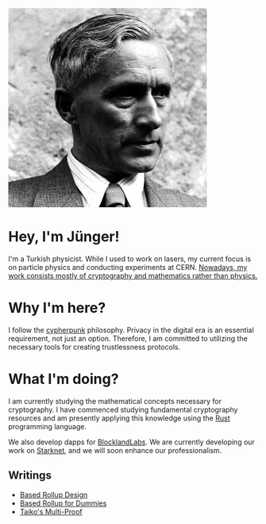 <img src="junger.jpeg" alt="junger">

# Hey, I'm Jünger!

I'm a Turkish physicist. While I used to work on lasers, my current focus is on particle physics and conducting experiments at CERN.
<ins>Nowadays, my work consists mostly of cryptography and mathematics rather than physics.</ins>


# Why I'm here?

I follow the [cypherpunk](https://nakamotoinstitute.org/static/docs/cypherpunk-manifesto.txt) philosophy. Privacy in the digital era is an essential requirement, not just an option. Therefore, I am committed to utilizing the necessary tools for creating trustlessness protocols.


# What I'm doing?

I am currently studying the mathematical concepts necessary for cryptography. I have commenced studying fundamental cryptography resources and am presently applying this knowledge using the <ins>Rust</ins> programming language.



We also develop dapps for <ins>BlocklandLabs</ins>. We are currently developing our work on <ins>Starknet</ins>, and we will soon enhance our professionalism.


## Writings

- [Based Rollup Design]([https://twitter.com/Junger0x](https://x.com/Junger0x/status/1732065787936923764/))
- [Based Rollup for Dummies](https://x.com/Junger0x/status/1755953071417434343/)
- [Taiko's Multi-Proof](https://x.com/Junger0x/status/1745772573424513220)

